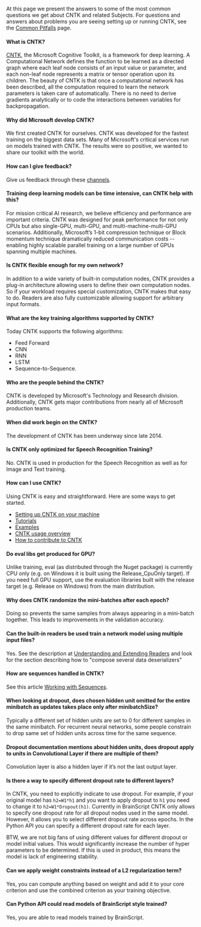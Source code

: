 At this page we present the answers to some of the most common questions we get about CNTK and related Subjects.  For questions and answers about problems you are seeing setting up or running CNTK, see the [Common Pitfalls](./CNTK-Pitfalls) page.

#### What is CNTK?
[CNTK](http://cntk.ai), the Microsoft Cognitive Toolkit, is a framework for deep learning. A Computational Network defines the function to be learned as a directed graph where each leaf node consists of an input value or parameter, and each non-leaf node represents a matrix or tensor operation upon its children. The beauty of CNTK is that once a computational network has been described, all the computation required to learn the network parameters is taken care of automatically. There is no need to derive gradients analytically or to code the interactions between variables for backpropagation.

#### Why did Microsoft develop CNTK?
We first created CNTK for ourselves.  CNTK was developed for the fastest training on the biggest data sets.  Many of Microsoft's critical services run on models trained with CNTK. The results were so positive, we wanted to share our toolkit with the world.

#### How can I give feedback?
Give us feedback through these [channels](./Feedback-Channels).

#### Training deep learning models can be time intensive, can CNTK help with this?
For mission critical AI research, we believe efficiency and performance are important criteria. CNTK was designed for peak performance for not only CPUs but also single-GPU, multi-GPU, and multi-machine-multi-GPU scenarios. Additionally, Microsoft’s 1-bit compression technique or Block momentum technique dramatically reduced communication costs -- enabling highly scalable parallel training on a large number of GPUs spanning multiple machines.

#### Is CNTK flexible enough for my own network?
In addition to a wide variety of built-in computation nodes, CNTK provides a plug-in architecture allowing users to define their own computation nodes. So if your workload requires special customization, CNTK makes that easy to do. Readers are also fully customizable allowing support for arbitrary input formats.

#### What are the key training algorithms supported by CNTK?
Today CNTK supports the following algorithms:
* Feed Forward
* CNN
* RNN
* LSTM
* Sequence-to-Sequence.

#### Who are the people behind the CNTK?
CNTK is developed by Microsoft's Technology and Research division.  Additionally, CNTK gets major contributions from nearly all of Microsoft production teams.

#### When did work begin on the CNTK?
The development of CNTK has been underway since late 2014.

#### Is CNTK only optimized for Speech Recognition Training?
No. CNTK is used in production for the Speech Recognition as well as for Image and Text training.

#### How can I use CNTK?
Using CNTK is easy and straightforward.  Here are some ways to get started.
* [Setting up CNTK on your machine](./Setup-CNTK-on-your-machine)
* [Tutorials](./Tutorials)
* [Examples](/en-us/cognitive-toolkit/Examples.md)
* [CNTK usage overview](/en-us/cognitive-toolkit/CNTK-usage-overview.md)
* [How to contribute to CNTK](./Contributing-to-CNTK)

#### Do eval libs get produced for GPU?
Unlike training, eval (as distributed through the Nuget package) is currently CPU only (e.g. on Windows it is built using the Release_CpuOnly target). If you need full GPU support, use the evaluation libraries built with the release target (e.g. Release on Windows) from the main distribution.

#### Why does CNTK randomize the mini-batches after each epoch?
Doing so prevents the same samples from always appearing in a mini-batch together. This leads to improvements in the validation accuracy.

#### Can the built-in readers be used train a network model using multiple input files?
Yes.  See the description at [Understanding and Extending Readers](/en-us/cognitive-toolkit/Understanding-and-Extending-Readers.md) and look for the section describing how to "compose several data deserializers" 

#### How are sequences handled in CNTK?
See this article [Working with Sequences](https://github.com/Microsoft/CNTK/blob/master/bindings/python/doc/sequence.rst).

#### When looking at dropout, does chosen hidden unit omitted for the entire minibatch as updates takes place only after minibatchSize?
Typically a different set of hidden units are set to 0 for different samples in the same minibatch. For recurrent neural networks, some people constrain to drop same set of hidden units across time for the same sequence.

#### Dropout documentation mentions about hidden units, does dropout apply to units in Convolutional Layer if there are multiple of them?
Convolution layer is also a hidden layer if it’s not the last output layer.

#### Is there a way to specify different dropout rate to different layers?
In CNTK, you need to explicitly indicate to use dropout. For example, if your original model has `h2=W1*h1` and you want to apply dropout to `h1` you need to change it to `h2=W1*Dropout(h1)`. Currently in BrainScript CNTK only allows to specify one dropout rate for all dropout nodes used in the same model. However, it allows you to select different dropout rate across epochs. In the Python API you can specify a different dropout rate for each layer.

BTW, we are not big fans of using different values for different dropout or model initial values. This would significantly increase the number of hyper parameters to be determined. If this is used in product, this means the model is lack of engineering stability.

#### Can we apply weight constraints instead of a L2 regularization term?
Yes, you can compute anything based on weight and add it to your core criterion and use the combined criterion as your training objective.

#### Can Python API could read models of BrainScript style trained?
Yes, you are able to read models trained by BrainScript.
